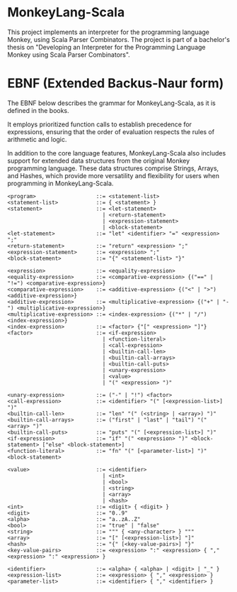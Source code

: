 # MonkeyLang-Scala

This project implements an interpreter for the programming language Monkey, using Scala Parser Combinators. The project is part of a bachelor's thesis on "Developing an Interpreter for the Programming Language Monkey using Scala Parser Combinators".

# EBNF (Extended Backus-Naur form)

The EBNF below describes the grammar for MonkeyLang-Scala, as it is defined in the books.

It employs prioritized function calls to establish precedence for expressions, ensuring that the order of evaluation respects the rules of arithmetic and logic.

In addition to the core language features, MonkeyLang-Scala also includes support for extended data structures from the original Monkey programming language. These data structures comprise Strings, Arrays, and Hashes, which provide more versatility and flexibility for users when programming in MonkeyLang-Scala.

```
<program>                   ::= <statement-list>
<statement-list>            ::= { <statement> }
<statement>                 ::= <let-statement>
                              | <return-statement>
                              | <expression-statement>
                              | <block-statement>
<let-statement>             ::= "let" <identifier> "=" <expression> ";"
<return-statement>          ::= "return" <expression> ";"
<expression-statement>      ::= <expression> ";"
<block-statement>           ::= "{" <statement-list> "}"

<expression>                ::= <equality-expression>
<equality-expression>       ::= <comparative-expression> {("==" | "!=") <comparative-expression>}
<comparative-expression>    ::= <additive-expression> {("<" | ">") <additive-expression>}
<additive-expression>       ::= <multiplicative-expression> {("+" | "-") <multiplicative-expression>}
<multiplicative-expression> ::= <index-expression> {("*" | "/") <index-expression>}
<index-expression>          ::= <factor> {"[" <expression> "]"}
<factor>                    ::= <if-expression>
                              | <function-literal>
                              | <call-expression>
                              | <builtin-call-len>
                              | <builtin-call-arrays>
                              | <builtin-call-puts>
                              | <unary-expression>
                              | <value>
                              | "(" <expression> ")"

<unary-expression>          ::= ("-" | "!") <factor>
<call-expression>           ::= <identifier> "(" [<expression-list>] ")"
<builtin-call-len>          ::= "len" "(" (<string> | <array>) ")"
<builtin-call-arrays>       ::= ("first" | "last" | "tail") "(" <array> ")"
<builtin-call-puts>         ::= "puts" "(" [<expression-list>] ")"
<if-expression>             ::= "if" "(" <expression> ")" <block-statement> ["else" <block-statement>]
<function-literal>          ::= "fn" "(" [<parameter-list>] ")" <block-statement>

<value>                     ::= <identifier>
                              | <int>
                              | <bool>
                              | <string>
                              | <array>
                              | <hash>
<int>                       ::= <digit> { <digit> }
<digit>                     ::= "0..9"
<alpha>                     ::= "a..zA..Z"
<bool>                      ::= "true" | "false"
<string>                    ::= """ { <any-character> } """
<array>                     ::= "[" [<expression-list>] "]"
<hash>                      ::= "{" [<key-value-pairs>] "}"
<key-value-pairs>           ::= <expression> ":" <expression> { "," <expression> ":" <expression> }

<identifier>                ::= <alpha> { <alpha> | <digit> | "_" }
<expression-list>           ::= <expression> { "," <expression> }
<parameter-list>            ::= <identifier> { "," <identifier> }
```